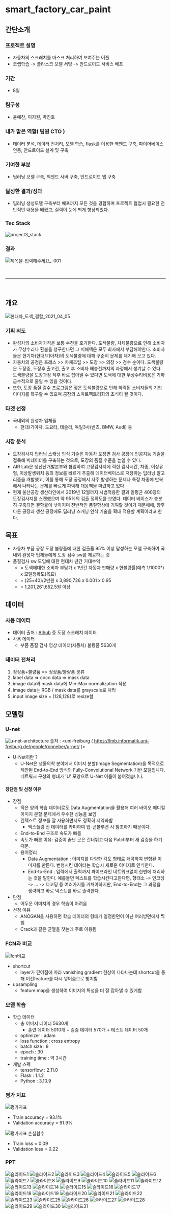 # smart_factory_car_paint
## 간단소개
### 프로젝트 설명
- 자동차의 스크래치를 마스크 처리하여 보여주는 어플
- 코랩학습 -> 플라스크 모델 서빙 -> 안드로이드 서비스 배포
### 기간
- 8일
### 팀구성
- 윤예찬, 이지원, 박진호

### 내가 맡은 역할( 팀원 CTO )
- 데이터 분석, 데이터 전처리, 모델 학습, flask를 이용한 백엔드 구축, 파이어베이스 연동, 안드로이드 설계 및 구축
### 기여한 부분
- 딥러닝 모델 구축, 백엔드 서버 구축, 안드로이드 앱 구축
### 달성한 결과/성과
- 딥러닝 생성모델 구축부터 배포까지 모든 것을 경험하며 프로젝트 협업시 필요한 전반적인 내용을 배웠고, 실력이 눈에 띄게 향상되었다.  
### Tec Stack
![project3_stack](https://github.com/yunyechan9893/sk_rookies_project3/assets/125535111/01611ff5-89cd-476c-afca-40df2918a53c)

### 결과
![제목을-입력해주세요_-001](https://github.com/yunyechan9893/sk_rookies_project3/assets/125535111/1cd62fe0-1926-49f0-9c82-bffc316ff881)


<br />

---------------------------------------------------------
<br />


## 개요
![현대차_도색_결함_2021_04_05](https://user-images.githubusercontent.com/125535111/226703137-a52f9981-ffd4-4f60-8439-079974f9d810.png)

### 기획 의도
- 완성차의 소비자가격은 보통 수천을 호가한다. 도색불량, 차체불량으로 인해 소비자가 무상수리나 환불을 청구한다면 그 피해액은 모두 회사에서 부담해야한다. 
소비자들은 현기차(현대/기아차)의 도색불량에 대해 꾸준히 문제를 제기해 오고 있다.
- 자동차의 공정은 프레스 >> 차체조립 >> 도장 >> 의장 >> 검수 순이다. 도색불량은 도장중, 도장후 출고전, 출고 후 소비자 배송전까지의 과정에서 생겨날 수 있다. 도색불량을 도장과정 직후 바로 잡아낼 수 있다면 도색에 대한 무상수리비용은 기하급수적으로 줄일 수 있을 것이다. 
- 또한, 도장 품질 검수 프로그램은 잦은 도색불량으로 인해 하락된 소비자들의 기업 이미지를 복구할 수 있으며 공장의 스마트팩토리화의 초석이 될 것이다.
### 타겟 선정
- 국내외의 완성차 업체들
  - 현대/기아차, 도요타, 테슬라, 독일3사(벤츠, BMW, Audi) 등
### 시장 분석
- 도장검사지 딥러닝 스캐닝 인식 기술은 자동차 도장면 검사 공정에 인공지능 기술을 접목해 빅데이터를 구축하는 것으로, 도장의 품질 수준을 높일 수 있다.
- AIR Lab은 생산산개발본부와 협업하여 고장검사지에 적힌 검사시간, 차종, 이상유형, 이상발생위치 등의 정보를 빠르게 추출해 데이터베이스로 저장하는 딥러닝 알고리즘을 개발했고, 이를 통해 도장 공정에서 자주 발생하는 문제나 특정 차종에 반복해서 나타나는 문제를 빠르게 파악해 대응책을 마련하고 있다
- 현재 울산공장 생산라인에서 2019년 12월까지 시범적용한 결과 일평균 400장의 도장검사지를 스캔했으며 약 95%의 검출 정확도를 보였다. 데이터 베이스가 충분히 구축되면 결함률이 낮아지며 전반적인 품질향상에 기여할 것이기 때문에에, 향후 다른 공장과 생산 공정에도 딥러닝 스캐닝 인식 기술을 확대 적용할 계획이라고 한다.
## 목표
-  자동차 부품 공장 도장 불량품에 대한 검출율 95% 이상 달성하는 모델 구축하여 국내외 완성차 업체들에게 도장 검수 sw를 제공하는 것
- 품질검사 sw 도입에 대한 현대차 년간 기대수익
  - = 도색에대한 소비자 부담가 x 1년간 자동차 판매량 x 현불량률(예측 1/1000*) x 모델정확도(목표)
  - = (25+40)/2만원 x 3,890,726 x 0.001 x 0.95
  - = 1,201,261,652.5원 이상
## 데이터
### 사용 데이터
- 데이터 출처 : [AIhub](https://aihub.or.kr/aihubdata/data/view.do?currMenu=115&topMenu=100&aihubDataSe=realm&dataSetSn=578) 중 도장 스크래치 데이터
- 사용 데이터
  - 부품 품질 검사 영상 데이터(자동차) 불량품 5630개
### 데이터 전처리
1. 정상품+불량품 => 정상품/불량품 분류
2. label data => coco data => mask data
3. image data와 mask data에 Min-Max normalization 적용
4. image data는 RGB / mask data를 grayscale로 처리
5. input image size = (128,128)로 resize함
## 모델링
### U-net
![u-net-architecture](https://user-images.githubusercontent.com/125535111/226705327-eca53949-7338-424c-b20f-c254dda8cdab.png)
출처 : <uni-freiburg ( https://lmb.informatik.uni-freiburg.de/people/ronneber/u-net/ )>
- U-Net이란 ?
  - U-Net은 생물의학 분야에서 이미지 분할(Image Segmentation)을 목적으로 제안된 End-to-End 방식의 Fully-Convolutional Network 기반 모델입니다. 네트워크 구성의 형태가 'U' 모양으로 U-Net 이름이 붙여졌습니다.
#### 장단점 및 선정 이유
- 장점
  - 적은 양의 학습 데이터로도 Data Augmentation을 활용해 여러 바이오 메디컬 이미지 분할 문제에서 우수한 성능을 보임
  - 컨텍스트 정보를 잘 사용하면서도 정확히 지역화함
    - 맥스풀링 전 데이터를 카피하여 업-콘볼루젼 시 참조하기 때문이다. 
  - End-to-End 구조로 속도가 빠름
  - 속도가 빠른 이유: 검증이 끝난 곳은 건너뛰고 다음 Patch부터 새 검증을 하기 때문.
  - 용어정리
    - Data Augmentation : 이미지를 다양한 각도 형태로 왜곡하여 변형된 이미지를 만든다. 변형시킨 데이터는 학습시 새로운 이미지로 인식한다.
    - End-to-End : 입력에서 출력까지 파이프라인 네트워크없이 한번에 처리하는 것을 말한다. 예를들면 텍스트를 학습시킨다고한다면, 형태소 -> 인코딩 -> ... -> 디코딩 등 여러가지를 거쳐야하지만, End-to-End는 그 과정을 생략하고 바로 텍스트를 바로 출력한다.
- 단점
  - 어두운 이미지의 경우 학습이 어려움
- 선정 이유
  - ANOGAN을 사용하면  학습 데이터의 형태가 일정한면이 아닌 여러방면에서 찍힘
  - Crack과 같은 균열을 찾는데 주로 이용됨
### FCN과 비교
![fcn비교](https://user-images.githubusercontent.com/125535111/226705768-193310e3-5a41-4d75-8414-d1e7867ed4a1.png)
- shortcut
  - layer가 깊어짐에 따라 vanishing gradient 현상이 나타나는데 shortcut을 통해 이전feature를 다시 넣어줌으로 방지함
- upsampling
  - feature map을 생성하여 이미지의 특성을 더 잘 잡아낼 수 있게함
### 모델 학습
- 학습 데이터
  - 총 이미지 데이터 5630개
    - 훈련 데이터 5010개 + 검증 데이터 570개 + 테스트 데이터 50개
  - optimizer : adam
  - loss function : cross entropy
  - batch size : 8
  - epoch : 30
  - training time : 약 3시간
- 개발 스펙
  - tensorflow : 2.11.0
  - Flask : 1.1.2
  - Python : 3.10.9
### 평가 지표
![평가지표](https://user-images.githubusercontent.com/125535111/226706000-6fd19ba2-d58e-431d-8193-f8b661361077.png)
- Train accuracy = 93.1%
- Validation accuracy = 91.9%

![평가지표 손실함수](https://user-images.githubusercontent.com/125535111/226706159-9b110184-a153-4bc7-a9dd-59871d9b1448.png)
- Train loss = 0.09
- Validation loss = 0.22

### PPT

![슬라이드1](https://github.com/yunyechan9893/sk_rookies_project3/assets/125535111/ba32b6a4-8a01-40e7-86bb-e15893c545f9)
![슬라이드2](https://github.com/yunyechan9893/sk_rookies_project3/assets/125535111/e0b5b739-25b0-4226-a605-0f23bfb83fa5)
![슬라이드3](https://github.com/yunyechan9893/sk_rookies_project3/assets/125535111/fe5c86e8-b4de-4214-8a2a-10458be0411b)
![슬라이드4](https://github.com/yunyechan9893/sk_rookies_project3/assets/125535111/11f992dd-150a-4fee-9231-fb749ab1a576)
![슬라이드5](https://github.com/yunyechan9893/sk_rookies_project3/assets/125535111/f2fc3f49-1de6-4187-ada8-b9a4ef22bf61)
![슬라이드6](https://github.com/yunyechan9893/sk_rookies_project3/assets/125535111/306be9fe-49a5-4d00-a0f1-c84ca11d64b4)
![슬라이드7](https://github.com/yunyechan9893/sk_rookies_project3/assets/125535111/78efb3e2-f8c9-426a-9d6b-2aca729bcb75)
![슬라이드8](https://github.com/yunyechan9893/sk_rookies_project3/assets/125535111/6ea5256c-ecbb-44f2-844e-5935e120f826)
![슬라이드9](https://github.com/yunyechan9893/sk_rookies_project3/assets/125535111/305aafda-44b1-4e31-a5c5-ab2a3dfe0433)
![슬라이드10](https://github.com/yunyechan9893/sk_rookies_project3/assets/125535111/88df07a2-3771-441a-a218-801a757903f1)
![슬라이드11](https://github.com/yunyechan9893/sk_rookies_project3/assets/125535111/08e24402-dc10-48f3-919a-9d476f43a3a7)
![슬라이드12](https://github.com/yunyechan9893/sk_rookies_project3/assets/125535111/a5098aca-d897-418b-804f-067b8ab00976)
![슬라이드13](https://github.com/yunyechan9893/sk_rookies_project3/assets/125535111/d5b1a0b0-1068-49a3-8805-43f98a064b8c)
![슬라이드14](https://github.com/yunyechan9893/sk_rookies_project3/assets/125535111/fad72746-43ef-45e2-8549-a38fe210a2ed)
![슬라이드15](https://github.com/yunyechan9893/sk_rookies_project3/assets/125535111/c75e2bed-d01c-4de0-b374-e6061060156f)
![슬라이드16](https://github.com/yunyechan9893/sk_rookies_project3/assets/125535111/32c22a74-42d3-455e-8335-4007c38ddb1c)
![슬라이드17](https://github.com/yunyechan9893/sk_rookies_project3/assets/125535111/750cd2de-3018-4834-b3a0-c004be99f80e)
![슬라이드18](https://github.com/yunyechan9893/sk_rookies_project3/assets/125535111/c1b516d2-3194-4633-a79e-f9bf46b7eb65)
![슬라이드19](https://github.com/yunyechan9893/sk_rookies_project3/assets/125535111/de15febe-3ccb-4f9a-9a5c-75cfb600b70f)
![슬라이드20](https://github.com/yunyechan9893/sk_rookies_project3/assets/125535111/3fe13918-b2a0-4da1-b138-e16f6f615221)
![슬라이드21](https://github.com/yunyechan9893/sk_rookies_project3/assets/125535111/c9c2405e-a56a-4058-a250-c20df2b8509d)
![슬라이드22](https://github.com/yunyechan9893/sk_rookies_project3/assets/125535111/2887e402-d0ac-4a64-85b6-46b9fa02d729)
![슬라이드23](https://github.com/yunyechan9893/sk_rookies_project3/assets/125535111/5419d62a-70c8-482f-b87e-54f286514b60)
![슬라이드25](https://github.com/yunyechan9893/sk_rookies_project3/assets/125535111/db93b6f1-b4f3-4824-bbfa-a8064f3b0be4)
![슬라이드26](https://github.com/yunyechan9893/sk_rookies_project3/assets/125535111/4b370c98-669b-4f1e-b66c-1de71a02eef3)
![슬라이드27](https://github.com/yunyechan9893/sk_rookies_project3/assets/125535111/b2bfd0f1-7f10-433b-9962-539602d36b76)
![슬라이드28](https://github.com/yunyechan9893/sk_rookies_project3/assets/125535111/41c09f30-0ad3-4c36-a192-fbb022f8191d)
![슬라이드29](https://github.com/yunyechan9893/sk_rookies_project3/assets/125535111/e7dac58d-546f-4bc8-af54-031b68b3080d)
![슬라이드30](https://github.com/yunyechan9893/sk_rookies_project3/assets/125535111/67f86d89-396b-4cb3-9f6f-29a47f49ce69)
![슬라이드31](https://github.com/yunyechan9893/sk_rookies_project3/assets/125535111/4e8f6558-4b58-430d-a9e6-8f675d21ebc8)
